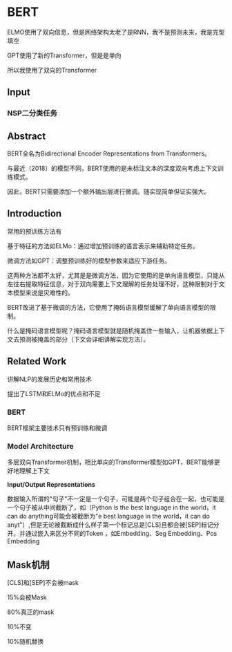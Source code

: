 # BERT

ELMO使用了双向信息，但是网络架构太老了是RNN，我不是预测未来，我是完型填空

GPT使用了新的Transformer，但是是单向

所以我使用了双向的Transformer

## Input

### NSP二分类任务

## Abstract

BERT全名为Bidirectional Encoder Representations from Transformers。

与最近（2018）的模型不同，BERT使用的是未标注文本的深度双向考虑上下文训练模式。

因此，BERT只需要添加一个额外输出层进行微调。随实现简单但证实强大。

## Introduction

常用的预训练方法有

基于特征的方法如ELMo：通过增加预训练的语言表示来辅助特定任务。

微调方法如GPT：调整预训练好的模型参数来适应下游任务。

这两种方法都不太好，尤其是是微调方法，因为它使用的是单向语言模型，只能从左往右提取特征信息，对于双向需要上下文理解的任务处理不好，这种限制对于文本模型来说是灾难性的。

BERT改进了基于微调的方法，它使用了掩码语言模型缓解了单向语言模型的限制。

什么是掩码语言模型呢？掩码语言模型就是随机掩盖住一些输入，让机器依据上下文去预测被掩盖的部分（下文会详细讲解实现方法）。

## Related Work

讲解NLP的发展历史和常用技术

提出了LSTM和ELMo的优点和不足

### BERT

BERT框架主要技术只有预训练和微调

### Model Architecture

多层双向Transformer机制，相比单向的Transformer模型如GPT，BERT能够更好地理解上下文

**Input/Output Representations**

数据输入所谓的"句子"不一定是一个句子，可能是两个句子组合在一起，也可能是一个句子被从中间截断了，如（Python is the best language in the world，it can do anything可能会被截断为"e best language in the world，it can do anyt"）,但是无论被截断成什么样子第一个标记总是[CLS]且都会被[SEP]标记分开。并通过嵌入来区分不同的Token ，如Embedding、Seg Embedding、Pos Embedding

## Mask机制

[CLS]和[SEP]不会被mask

15%会被Mask

80%真正的mask

10%不变

10%随机替换